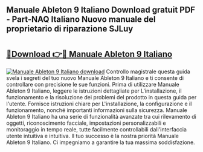 ## Manuale Ableton 9 Italiano Download gratuit PDF - Part-NAQ Italiano Nuovo manuale del proprietario di riparazione SJLuy

# <h2><a href="http://df961sb.blite.top/?on=Manuale+Ableton+9+Italiano">🔗Download 👉🔴 Manuale Ableton 9 Italiano</a></h2>

[![Manuale Ableton 9 Italiano download](https://i.imgur.com/lujVjoI.png)](http://df961sb.blite.top/?on=Manuale+Ableton+9+Italiano)
Controllo magistrale questa guida svela i segreti del tuo nuovo Manuale Ableton 9 Italiano e ti consente di controllare con precisione le sue funzioni. Prima di utilizzare Manuale Ableton 9 Italiano, leggere le istruzioni dettagliate per L'installazione, il funzionamento e la risoluzione dei problemi del prodotto in questa guida per l'utente. Fornisce istruzioni chiare per L'installazione, la configurazione e il funzionamento, nonché importanti informazioni sulla sicurezza. Manuale Ableton 9 Italiano ha una serie di funzionalità avanzate tra cui rilevamento di oggetti, riconoscimento facciale, impostazioni personalizzabili e monitoraggio in tempo reale, tutte facilmente controllabili dall'interfaccia utente intuitiva e intuitiva. Il tuo successo è la nostra priorità Manuale Ableton 9 Italiano. Ci impegniamo a garantire la tua massima soddisfazione.
